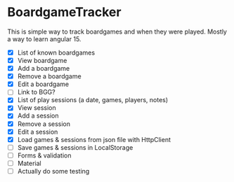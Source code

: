 # BoardgameTracker

This is simple way to track boardgames and when they were played. Mostly a way to learn angular 15.

- [x] List of known boardgames
- [x] View boardgame
- [x] Add a boardgame
- [x] Remove a boardgame
- [x] Edit a boardgame
- [ ] Link to BGG?
- [x] List of play sessions (a date, games, players, notes)
- [x] View session
- [x] Add a session
- [x] Remove a session
- [x] Edit a session
- [x] Load games & sessions from json file with HttpClient
- [ ] Save games & sessions in LocalStorage
- [ ] Forms & validation
- [ ] Material
- [ ] Actually do some testing
